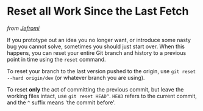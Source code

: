 # Reset all Work Since the Last Fetch

*from [Jefromi](http://stackoverflow.com/a/2846154)*

If you prototype out an idea you no longer want, or introduce some nasty bug you cannot solve, sometimes you should just start over. When this happens, you can reset your entire Git branch and history to a previous point in time using the `reset` command.

To reset your branch to the last version pushed to the origin, use `git reset --hard origin/dev` (or whatever branch you are using).

To reset __only__ the act of committing the previous commit, but leave the working files intact, use `git reset HEAD^`. `HEAD` refers to the current commit, and the `^` suffix means 'the commit before'.
